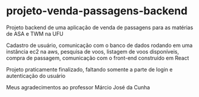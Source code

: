 # projeto-venda-passagens-backend
Projeto backend de uma aplicação de venda de passagens para as matérias de ASA e TWM na UFU

Cadastro de usuário,
comunicação com o banco de dados rodando em uma instância ec2 na aws,
pesquisa de voos,
listagem de voos disponíveis,
compra de passagem,
comunicação com o front-end construído em React

Projeto praticamente finalizado, faltando somente a parte de login e autenticação do usuário

Meus agradecimentos ao professor Márcio José da Cunha
